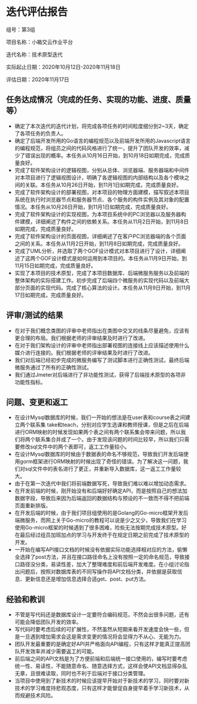 # 迭代评估报告

组号：第3组

项目名称：小箱交云作业平台

迭代名称：技术原型迭代

实际起止日期：2020年10月12日-2020年11月18日

评估日期：2020年11月17日



## 任务达成情况（完成的任务、实现的功能、进度、质量等）

- 确定了本次迭代的迭代计划，将完成各项任务的时间粒度细分到2~3天，确定了各项任务的负责人。
- 确定了后端开发所用的Go语言的编程规范以及前端开发所用的Javascript语言的编程规范，将组员之间的代码风格进行了统一，提升了团队开发的效率，减少了错误出现的概率。本任务从10月16日开始，到10月18日如期完成，完成质量良好。
- 完成了软件架构设计的逻辑视图，分别从总体、浏览器端、服务器端和中间件对本项目进行了逻辑视图设计，明确了各逻辑视图的内部结构以及各个模块之间的关联。本任务从10月26日开始，到11月1日如期完成，完成质量良好。
- 完成了软件架构设计的部署视图，对本项目的物理方面建模，描写叙述本项目系统在执行时浏览器节点和服务器节点、各个服务的构件实例及其对象的配置情况。本任务从10月26日开始，到11月1日如期完成，完成质量良好。
- 完成了软件架构设计的实现视图，为本项目系统中的PC浏览器以及服务器构件建模，详细阐述了构件之间的依赖关系。本任务从11月2日开始，到11月8日如期完成，完成质量良好。
- 完成了软件架构设计的页面视图，详细阐述了在客户PC浏览器端的各个页面之间的关系。本任务从11月2日开始，到11月8日如期完成，完成质量良好。
- 完成了UML分析，并选取了两个GOF设计模式对本项目进行了设计，详细阐述了这两个GOF设计模式是如何运用到本项目的。本任务从11月9日开始，到11月15日如期完成，完成质量良好。
- 实现了本项目的技术原型，完成了本项目数据库、后端微服务服务以及前端的整体架构的实际搭建工作。初步完成了后端四个微服务的实现代码以及前端大部分页面的实现代码。完成了核心算法的设计。本任务从11月9日开始，到11月17日如期完成，完成质量良好。



## 评审/测试的结果

- 在对于我们概念类图的评审中老师指出在类图中交叉的线条尽量避免，应该有更合理的布局。我们根据老师的评审结果及时进行了改进。
- 在对于我们架构设计的评审中老师指出部署视图的连接线上应该描述使用什么媒介进行连接的。我们根据老师的评审结果及时进行了改进。
- 我们对后端已经初步完成的微服务编写了测试脚本进行正确性测试，最终后端微服务通过了所有的正确性测试。
- 我们通过Jmeter对后端进行了非功能性测试，获得了后端技术原型的各项非功能性指标。



## 问题、变更和返工

- 在设计Mysql数据库的时候，我们一开始的想法是在user表和course表之间建立两个联系集 take和teach，分别对应学生选课和教师授课，但是之后在后端进行ORM映射的时候发现如果两个表之间有两个联系集会带来问题，所以我们将两个联系集合并成了一个。由于发现该问题的时间比较早，所以我们只需要修改sql文件中的两个表即可，返工工作量较小。
- 在设计Mysql数据库的时候由于数据表的命名不够规范，导致我们开发后端使用gorm框架进行ORM映射的时候出现了奇怪的错误。为了解决这一问题，我们对sql文件中的表名进行了更正，并重新导入数据库，这一返工工作量较大。
- 由于在第一次迭代中我们将前端数据写死，导致我们难以难以增加动态需求。
- 在开发前端的时候，刚开始没有和后端好好确定API，而是按照自己的想法加数据字段，导致后来因为后端返回的数据结构与预设的不一致而不得不把前端页面重新排版。
- 在开发后端的时候，由于我们项目组使用的是Golang的Go-micro框架开发后端微服务，而网上关于Go-micro的教程可以说是少之又少，导致我们在学习使用Go-micro框架的时候遇到了很多困难，险些无法按期完成技术原型。好在最后经过组员加班加点的学习与开发终于在规定日期之前完成了技术原型的开发。
- 一开始在编写API接口文档的时候没有依据实际功能选择相对应的方法，偷懒全选择了post方法，并且在接口路径命名上没有按照一定的命名规范，导致接口路径没分类，易读性差，加大了整理难度和前后端开发难度。在小组讨论指出问题后，按照对数据库表的不同写操作将API文档分类，并依据是获取信息、更新信息还是增加信息选择合适get、post、put方法。



## 经验和教训

- 不管是写代码还是数据库设计一定要符合编码规范，不然会出很多问题，还有可能会降低团队开发的效率。
- 写代码时要考虑后续的可扩展性，不然虽然从短期来看开发速度会快一些，但是一旦遇到增加需求会这是需求变更的情况将会显得力不从心、无能为力。
- 团队开发最重要的是确定好API并严格面向API编程，只有这样才能真正提高团队开发效率并减少需要返工的可能。
- 前后端之间的API文档是为了方便前端和后端统一接口使用的，编写时要考虑统一性、易读性，不能随意命名、随意选择方式，这样会使API文档显得杂乱无章，且很难读取，同时也不利于后端对于接口分类管理。
- 当项目中使用到了新技术的时候应该提早开始对于新技术的学习，同时要对新技术的学习难度持悲观态度，只有这样才能督促自身提早着手学习新技术，从而规避技术风险。